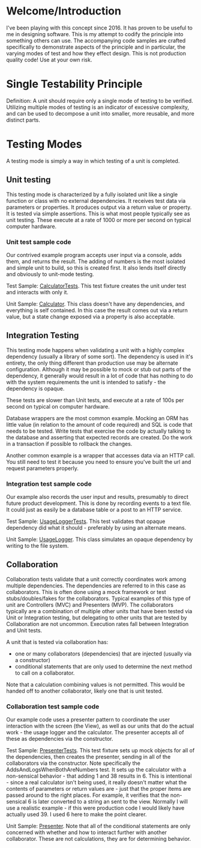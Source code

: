 # Welcome/Introduction

I've been playing with this concept since 2016. It has proven to be useful to me in 
designing software. This is my attempt to codify the principle into something others 
can use. The accompanying code samples are crafted specifically to demonstrate 
aspects of the principle and in particular, the varying modes of test and how
they effect design. This is not production quality code! Use at your own risk.

# Single Testability Principle

Definition: A unit should require only a single mode of testing to be verified. Utilizing multiple modes of testing is an indicator of excessive complexity, and can be used to decompose a unit into smaller, more reusable, and more distinct parts.

# Testing Modes

A testing mode is simply a way in which testing of a unit is completed. 

## Unit testing

This testing mode is characterized by a fully isolated unit like a single function or class with no external dependencies. It 
receives test data via parameters or properties. It produces output via a return value or property. It is tested via simple 
assertions. This is what most people typically see as unit testing. These execute at a rate of 1000 or more per second on typical computer hardware.

### Unit test sample code

Our contrived example program accepts user input via a console, adds them, and returns the result. The adding of numbers is the most isolated and simple unit to build, so this is created first. It also lends itself directly and obviously to unit-mode testing.

Test Sample: [CalculatorTests](https://github.com/mvphelps/SingleTestabilityPrinciple/blob/master/Tests/CalculatorTests.cs). This test fixture creates the unit under test and interacts with only it. 

Unit Sample: [Calculator](https://github.com/mvphelps/SingleTestabilityPrinciple/blob/master/MathApp/Calculator.cs). This class doesn't have any dependencies, and everything is self contained. In this case the result comes out via a return value, but a state change exposed via a property is also acceptable.

## Integration Testing

This testing mode happens when validating a unit with a highly complex dependency (usually a library of some sort). The dependency is used in it's entirety, the only thing different than production use may be alternate configuration. Although it may be possible to mock or stub out parts of the dependency, it generally would result in a lot of code that has nothing to do with the system requirements the unit is intended to satisfy - the dependency is opaque.

These tests are slower than Unit tests, and execute at a rate of 100s per second on typical on computer hardware.

Database wrappers are the most common example. Mocking an ORM has little value (in relation to the amount of code required) and 
SQL is code that needs to be tested. Write tests that exercise the code by actually talking to the database and asserting 
that expected records are created. Do the work in a transaction if possible to rollback the changes. 

Another common example is a wrapper that accesses data via an HTTP call. You still need to test it because you need to ensure
you've built the url and request parameters properly.

### Integration test sample code

Our example also records the user input and results, presumably to direct future product development. This is done by recording events to a text file. It could just as easily be a database table or a post to an HTTP service. 

Test Sample: [UsageLoggerTests](https://github.com/mvphelps/SingleTestabilityPrinciple/blob/master/Tests/UsageLoggerTests.cs). This test validates that opaque dependency did what it should - preferably by using an alternate means.

Unit Sample: [UsageLogger](https://github.com/mvphelps/SingleTestabilityPrinciple/blob/master/MathApp/UsageLogger.cs). This class simulates an opaque dependency by writing to the file system.


## Collaboration

Collaboration tests validate that a unit correctly coordinates work among multiple dependencies. The dependencies are referred to in this case as collaborators. This is often done using 
a mock framework or test stubs/doubles/fakes for the collaborators. Typical examples of this type of unit are Controllers (MVC) and Presenters 
(MVP). The collaborators typically are a combination of multiple other units that have been tested via Unit or Integration 
testing, but delegating to other units that are tested by Collaboration are not uncommon. Execution rates fall between Integration and Unit tests. 

A unit that is tested via collaboration has:
* one or many collaborators (dependencies) that are injected (usually via a constructor)
* conditional statements that are only used to determine the next method to call on a collaborator.

Note that a calculation combining values is not permitted. This would be handed off to another collaborator, likely one that
is unit tested.

### Collaboration test sample code

Our example code uses a presenter pattern to coordinate the user interaction with the screen (the View), as well as our units that do the actual work - the usage logger and the calculator. The presenter accepts all of these as dependencies via the constructor. 

Test Sample: [PresenterTests](https://github.com/mvphelps/SingleTestabilityPrinciple/blob/master/Tests/PresenterTests.cs). This test fixture sets up mock objects for all of the dependencies, then creates the presenter, sending in all of the collaborators via the constructor. Note specifically the AddsAndLogsWhenBothAreNumbers test. It sets up the calculator with a non-sensical behavior - that adding 1 and 38 results in 6. This is intentional - since a real calculator isn't being used, it really doesn't matter what the contents of parameters or return values are - just that the proper items are passed around to the right places. For example, it verifies that the non-sensical 6 is later converted to a string an sent to the view. Normally I will use a realistic example - if this were production code I would likely have actually used 39. I used 6 here to make the point clearer.

Unit Sample: [Presenter](https://github.com/mvphelps/SingleTestabilityPrinciple/blob/master/MathApp/Presenter.cs). Note that all of the conditional statements are only concerned with whether and how to interact further with another collaborator. These are not calculations, they are for determining behavior.
